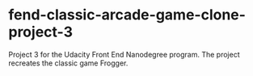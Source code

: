 # fend-classic-arcade-game-clone-project-3
Project 3 for the Udacity Front End Nanodegree program. The project recreates the classic game Frogger.
